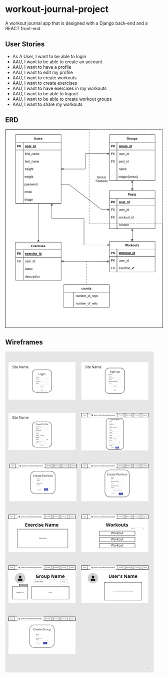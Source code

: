 # workout-journal-project
A workout journal app that is designed with a Django back-end and a REACT front-end



## User Stories
* As A User, I want to be able to login
* AAU, I want to be able to create an account
* AAU, I want to have a profile
* AAU, I want to edit my profile
* AAU, I want to create workouts
* AAU, I want to create exercises
* AAU, I want to have exercises in my workouts
* AAU, I want to be able to logout
* AAU, I want to be able to create workout groups
* AAU, I want to share my workouts

## ERD
![ERD image](prep/workout-erd.jpg)

## Wireframes
![Wireframes](prep/Workout-Journal-Wireframes.jpg)